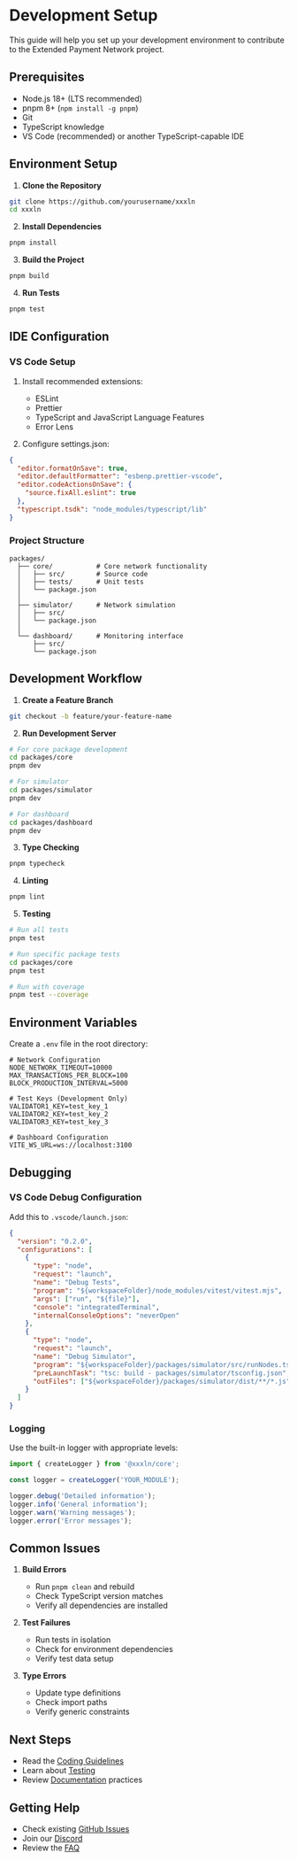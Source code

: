 # Development Setup

This guide will help you set up your development environment to contribute to the Extended Payment Network project.

## Prerequisites

- Node.js 18+ (LTS recommended)
- pnpm 8+ (`npm install -g pnpm`)
- Git
- TypeScript knowledge
- VS Code (recommended) or another TypeScript-capable IDE

## Environment Setup

1. **Clone the Repository**
```bash
git clone https://github.com/yourusername/xxxln
cd xxxln
```

2. **Install Dependencies**
```bash
pnpm install
```

3. **Build the Project**
```bash
pnpm build
```

4. **Run Tests**
```bash
pnpm test
```

## IDE Configuration

### VS Code Setup

1. Install recommended extensions:
   - ESLint
   - Prettier
   - TypeScript and JavaScript Language Features
   - Error Lens

2. Configure settings.json:
```json
{
  "editor.formatOnSave": true,
  "editor.defaultFormatter": "esbenp.prettier-vscode",
  "editor.codeActionsOnSave": {
    "source.fixAll.eslint": true
  },
  "typescript.tsdk": "node_modules/typescript/lib"
}
```

### Project Structure

```
packages/
  ├── core/           # Core network functionality
  │   ├── src/        # Source code
  │   ├── tests/      # Unit tests
  │   └── package.json
  │
  ├── simulator/      # Network simulation
  │   ├── src/
  │   └── package.json
  │
  └── dashboard/      # Monitoring interface
      ├── src/
      └── package.json
```

## Development Workflow

1. **Create a Feature Branch**
```bash
git checkout -b feature/your-feature-name
```

2. **Run Development Server**
```bash
# For core package development
cd packages/core
pnpm dev

# For simulator
cd packages/simulator
pnpm dev

# For dashboard
cd packages/dashboard
pnpm dev
```

3. **Type Checking**
```bash
pnpm typecheck
```

4. **Linting**
```bash
pnpm lint
```

5. **Testing**
```bash
# Run all tests
pnpm test

# Run specific package tests
cd packages/core
pnpm test

# Run with coverage
pnpm test --coverage
```

## Environment Variables

Create a `.env` file in the root directory:

```env
# Network Configuration
NODE_NETWORK_TIMEOUT=10000
MAX_TRANSACTIONS_PER_BLOCK=100
BLOCK_PRODUCTION_INTERVAL=5000

# Test Keys (Development Only)
VALIDATOR1_KEY=test_key_1
VALIDATOR2_KEY=test_key_2
VALIDATOR3_KEY=test_key_3

# Dashboard Configuration
VITE_WS_URL=ws://localhost:3100
```

## Debugging

### VS Code Debug Configuration

Add this to `.vscode/launch.json`:

```json
{
  "version": "0.2.0",
  "configurations": [
    {
      "type": "node",
      "request": "launch",
      "name": "Debug Tests",
      "program": "${workspaceFolder}/node_modules/vitest/vitest.mjs",
      "args": ["run", "${file}"],
      "console": "integratedTerminal",
      "internalConsoleOptions": "neverOpen"
    },
    {
      "type": "node",
      "request": "launch",
      "name": "Debug Simulator",
      "program": "${workspaceFolder}/packages/simulator/src/runNodes.ts",
      "preLaunchTask": "tsc: build - packages/simulator/tsconfig.json",
      "outFiles": ["${workspaceFolder}/packages/simulator/dist/**/*.js"]
    }
  ]
}
```

### Logging

Use the built-in logger with appropriate levels:

```typescript
import { createLogger } from '@xxxln/core';

const logger = createLogger('YOUR_MODULE');

logger.debug('Detailed information');
logger.info('General information');
logger.warn('Warning messages');
logger.error('Error messages');
```

## Common Issues

1. **Build Errors**
   - Run `pnpm clean` and rebuild
   - Check TypeScript version matches
   - Verify all dependencies are installed

2. **Test Failures**
   - Run tests in isolation
   - Check for environment dependencies
   - Verify test data setup

3. **Type Errors**
   - Update type definitions
   - Check import paths
   - Verify generic constraints

## Next Steps

- Read the [Coding Guidelines](./guidelines.md)
- Learn about [Testing](./testing.md)
- Review [Documentation](./documentation.md) practices

## Getting Help

- Check existing [GitHub Issues](https://github.com/yourusername/xxxln/issues)
- Join our [Discord](https://discord.gg/xxxln)
- Review the [FAQ](../faq.md) 
